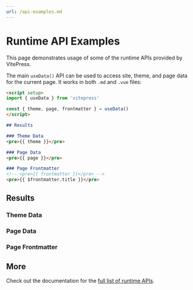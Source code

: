```yaml
---
url: /api-examples.md
---
```


# Runtime API Examples

This page demonstrates usage of some of the runtime APIs provided by VitePress.

The main `useData()` API can be used to access site, theme, and page data for the current page. It works in both `.md` and `.vue` files:

```md
<script setup>
import { useData } from 'vitepress'

const { theme, page, frontmatter } = useData()
</script>

## Results

### Theme Data
<pre>{{ theme }}</pre>

### Page Data
<pre>{{ page }}</pre>

### Page Frontmatter
<!-- <pre>{{ frontmatter }}</pre> -->
<pre>{{ $frontmatter.title }}</pre>
```

## Results

### Theme Data

### Page Data

### Page Frontmatter

## More

Check out the documentation for the [full list of runtime APIs](https://vitepress.dev/reference/runtime-api#usedata).
